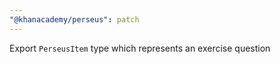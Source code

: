 ```yaml
---
"@khanacademy/perseus": patch
---
```


Export `PerseusItem` type which represents an exercise question
